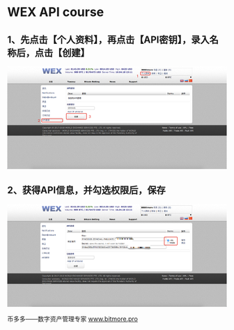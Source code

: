 # WEX  API  course

## 1、先点击【个人资料】，再点击【API密钥】，录入名称后，点击【创建】

![](.gitbook/assets/wex1.png)



## 2、获得API信息，并勾选权限后，保存

![](.gitbook/assets/wex2.png)

币多多——数字资产管理专家   www.bitmore.pro







